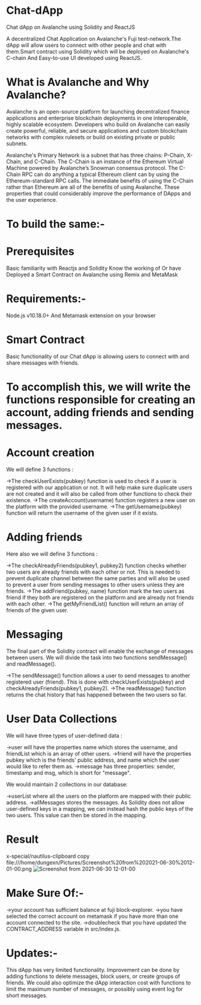 # Chat-dApp
Chat dApp on Avalanche using Solidity and ReactJS

A decentralized Chat Application on Avalanche's Fuji test-network.The dApp will allow users to connect with other people and chat with them.Smart contract using Solidity which will be deployed on Avalanche's C-chain And Easy-to-use UI developed using ReactJS.

# What is Avalanche and Why Avalanche?
 
 Avalanche is an open-source platform for launching decentralized finance applications and enterprise blockchain deployments in one interoperable, highly scalable  ecosystem.
 Developers who build on Avalanche can easily create powerful, reliable, and secure applications and custom blockchain networks with complex rulesets or build on existing private or public subnets.

 Avalanche's Primary Network is a subnet that has three chains: P-Chain, X-Chain, and C-Chain.
 The C-Chain is an instance of the Ethereum Virtual Machine powered by Avalanche’s Snowman consensus protocol.
 The C-Chain RPC can do anything a typical Ethereum client can by using the Ethereum-standard RPC calls.
 The immediate benefits of using the C-Chain rather than Ethereum are all of the benefits of using Avalanche.
 These properties that could considerably improve the performance of DApps and the user experience.

# To build the same:-
 # Prerequisites
 Basic familiarity with Reactjs and Solidity
 Know the working of Or have Deployed a Smart Contract on Avalanche using Remix and MetaMask
 
 # Requirements:-
 Node.js v10.18.0+ And Metamask extension on your browser
 
# Smart Contract
Basic functionality of our Chat dApp is allowing users to connect with and share messages with friends.
 # To accomplish this, we will write the functions responsible for creating an account, adding friends and sending messages.
 
 # Account creation
  We will define 3 functions :
  
  ->The checkUserExists(pubkey) function is used to check if a user is registered with our application or not. It will help make sure duplicate users are not created and it will also be called from other functions to check their existence.
  ->The createAccount(username) function registers a new user on the platform with the provided username.
  ->The getUsername(pubkey) function will return the username of the given user if it exists.

  # Adding friends
  Here also we will define 3 functions :
  
  ->The checkAlreadyFriends(pubkey1, pubkey2) function checks whether two users are already friends with each other or not. This is needed to prevent duplicate channel between the same parties and will also be used to prevent a user from sending messages to other users unless they are friends.
  ->The addFriend(pubkey, name) function mark the two users as friend if they both are registered on the platform and are already not friends with each other.
  ->The getMyFriendList() function will return an array of friends of the given user.

  # Messaging
  The final part of the Solidity contract will enable the exchange of messages between users. We will divide the task into two functions sendMessage() and readMessage().
  
  ->The sendMessage() function allows a user to send messages to another registered user (friend). This is done with checkUserExists(pubkey) and checkAlreadyFriends(pubkey1, pubkey2).
  ->The readMessage() function returns the chat history that has happened between the two users so far.

  # User Data Collections
  
  We will have three types of user-defined data :
  
  ->user will have the properties name which stores the username, and friendList which is an array of other users.
  ->friend will have the properties pubkey which is the friends' public address, and name which the user would like to refer them as.
  ->message has three properties: sender, timestamp and msg, which is short for "message".
  
  We would maintain 2 collections in our database:
  
  ->userList where all the users on the platform are mapped with their public address.
  ->allMessages stores the messages. As Solidity does not allow user-defined keys in a mapping, we can instead hash the public keys of the two users. This value can then be stored in the mapping.
  
# Result
x-special/nautilus-clipboard
copy
file:///home/dungexn/Pictures/Screenshot%20from%202021-06-30%2012-01-00.png
![Screenshot from 2021-06-30 12-01-00](https://user-images.githubusercontent.com/75042859/123912946-44102880-d99b-11eb-8960-8fb575b14601.png)

# Make Sure Of:-
 ->your account has sufficient balance at fuji block-explorer.
 ->you have selected the correct account on metamask if you have more than one account connected to the site.
 ->doublecheck that you have updated the CONTRACT_ADDRESS variable in src/index.js.

# Updates:-
This dApp has very limited functionality. Improvement can be done by adding functions to delete messages, block users, or create groups of friends.
We could also optimize the dApp interaction cost with functions to limit the maximum number of messages, or possibly using event log for short messages.

